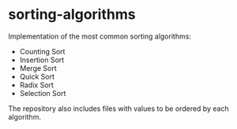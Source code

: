 # sorting-algorithms

Implementation of the most common sorting algorithms:

* Counting Sort
* Insertion Sort
* Merge Sort
* Quick Sort
* Radix Sort
* Selection Sort

The repository also includes files with values ​​to be ordered by each algorithm.
